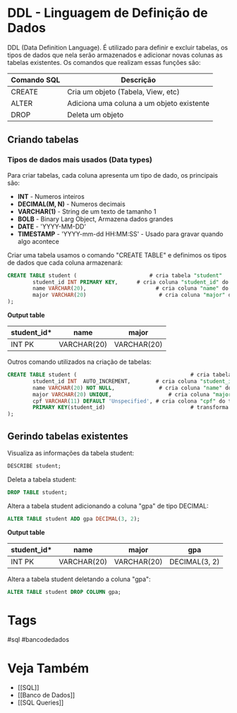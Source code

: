 # DDL - Linguagem de Definição de Dados
DDL (Data Definition Language). É utilizado para definir e excluir tabelas, os tipos de dados que nela serão armazenados e adicionar novas colunas as tabelas existentes. Os comandos que realizam essas funções são:

| Comando SQL | Descrição                                 |
| ----------- | ----------------------------------------- |
| CREATE      | Cria um objeto (Tabela, View, etc)        |
| ALTER       | Adiciona uma coluna a um objeto existente |
| DROP        | Deleta um objeto                          | 

## Criando tabelas
### Tipos de dados mais usados (Data types)
Para criar tabelas, cada coluna apresenta um tipo de dado, os principais são:
- **INT** - Numeros inteiros
- **DECIMAL(M, N)** - Numeros decimais
- **VARCHAR(1)** - String de um texto de tamanho 1
- **BOLB** - Binary Larg Object, Armazena dados grandes
- **DATE** - 'YYYY-MM-DD'
- **TIMESTAMP** - 'YYYY-mm-dd HH:MM:SS' - Usado para gravar quando algo acontece

Criar uma tabela usamos o comando "CREATE TABLE" e definimos os tipos de dados que cada coluna armazenará:
```sql
CREATE TABLE student (						 # cria tabela "student"
		student_id INT PRIMARY KEY,      # cria coluna "student_id" do tipo INT como sendo a chave primaria
		name VARCHAR(20),					   # cria coluna "name" do tipo VARCHAR com tamanho 20
		major VARCHAR(20)						# cria coluna "major" do tipo VARCHAR com tamanho 20
);
```

**Output table**

| student_id* | name        | major       |
| ----------- | ----------- | ----------- |
| INT PK      | VARCHAR(20) | VARCHAR(20) |

Outros comando utilizados na criação de tabelas:
```sql
CREATE TABLE student (									  # cria tabela "student"
        student_id INT  AUTO_INCREMENT,	 	   # cria coluna "student_id" do tipo INT e auto incrementa seu valor
        name VARCHAR(20) NOT NULL,		  		# cria coluna "name" do tipo VARCHAR com seu valor não podendo ser NULL
        major VARCHAR(20) UNIQUE,			       # cria coluna "major" do tipo VARCHAR com seu valor unico em toda tabela
		cpf VARCHAR(11) DEFAULT 'Unspecified', # cria colona "cpf" do tipo VARCHAR, se o valor não for especificado o valor padrão será "Unspecified"
		PRIMARY KEY(student_id) 				          # transforma a coluna "student_id" na chave primaria
);
```

## Gerindo tabelas existentes
Visualiza as informações da tabela student:
```sql
DESCRIBE student;
```

Deleta a tabela student:
```sql
DROP TABLE student;
```

Altera a tabela student adicionando a coluna "gpa" de tipo DECIMAL:
```sql
ALTER TABLE student ADD gpa DECIMAL(3, 2);
```

**Output table**

| student_id* | name        | major       | gpa           |
| ----------- | ----------- | ----------- | ------------- |
| INT PK      | VARCHAR(20) | VARCHAR(20) | DECIMAL(3, 2) | 

Altera a tabela student deletando a coluna "gpa":
```sql
ALTER TABLE student DROP COLUMN gpa;
```

# Tags
#sql #bancodedados 
# Veja Também
- [[SQL]]
- [[Banco de Dados]]
- [[SQL Queries]]